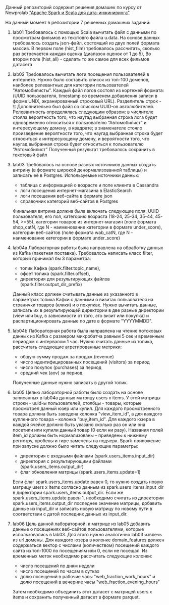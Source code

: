 Данный репозиторий содержит решения домашек по курсу от Newprolab ["Apache Spark и Scala для дата-инжиниринга"](https://newprolab.com/ru/spark-de)

На данный момент в репозитории 7 решенных домашних заданий:

1. lab01
 Требовалось с помощью Scala вычитать файл с данными по просмотрам фильмов из текстовго файла u.data. На основе данных требовалось создать json-файл, состоящий из двух полей формата массив. В первом поле (hist_film) требовалось рассчитать, сколько раз встречается каждая оценка (диапазон оценок от 1 до 5), Во втором поле (hist_all) - сделать то же самое для всех фильмов датасета

2. lab02
 Требовалось вычитать логи посещения пользователей в интернете. Нужно было составить список из топ-100 доменов, наиболее релевантных для категории пользователей "Автомобилисты". Каждый файл логов состоял из кортежей формата: (UUID пользователя, timestamp со временем добавления записи в форме UNIX, экранированный строковый URL). Разделитель строк - \t
 Дополнительно был файл со списком UUID-ов автолюбителей.
 Релевантность определялась следующим образом: в числителе стояла вероятность того, что наугад выбранная строка лога будет одновременно относиться к пользователю “Автомобилист” и интересующему домену, в квадрате; в знаменателе стояло произведение вероятности того, что наугад выбранная строка будет относиться к интересующему домену, и вероятности того, что наугад выбранная строка будет относиться к пользователю “Автомобилист”
Полученный результат требовалось сохранить в текстовый файл

3. lab03
 Требовалось на основе разных источников данных создать витрину (в формате широкой денормализованной таблицы) и записать её в Postgres. Используемые источники данных:
    - таблица с информацией о возрасте и поле клиента в Cassandra
    - логи посещения интернет-магазина в ElasticSearch
    - логи посещения веб-сайта в формате json
    - справочник категорий веб-сайтов в Postgres

    Финальная витрина должна была включать следующие поля: UUID пользователя, его пол, категорию возраста (18-24, 25-34, 35-44, 45-54, >=55), категории товаров из интернет-магазин (поле формата shop_catN, где N - наименование категории в формате under_score), категории веб-сайтов (поле формата wab_catN, где N - наименование категории в формате under_score)
    
4. lab04a
Лабораторная работы была направлена на обработку данных из Kafka (пакетная поставка). Требовалось написать класс filter, который принимал бы 3 параметра: 
    - топик Кафка (spark.filter.topic_name), 
    - офсет топика (spark.filter.offset), 
    - директория для результирующих файлов (spark.filter.output_dir_prefix)

   Данный класс должен считывать данные из указанного в параметрах топика Кафки с данными о визитах пользователя на странички товаров (клики) и о покупках. Нужно вычитать данные, записать их в результирующей директории в две разные директории (view или buy, в зависимости от того, это визит или покупка) и распартиционировать данные по дате в формате "YYYYMMDD".
   
5. lab04b
Лабораторная работа была направлена на чтение потоковых данных из Kafka с размером микробатча равным 5 сек и временным периодом с интервалом 1 час. Нужно считать данные из топика, рассчитать следующие агрегированные метрики:
    - общую сумму продаж за продаж (revenue)
    - число идентифицированных посещений (visitors) за период
    - число покупок (purchases) за период
    - средний чек (aov) за период

   Полученные данные нужно записать в другой топик.
   
6. lab05
Целью лабораторной работы было создать на основе записанных в lab04a данных матрицу users x items. У этой матрицы строки - uuid-ы пользователей, столбцы - товары, которые просмотрел данный юзер или купил. Для каждого просмотренного товара должна быть заведена колонка "view_item_id", а для каждого купленного товара – колонка "buy_item_id". Для каждого юзера в каждой ячейке должно быть указано сколько раз он или она посетили или купили данный товар (0 если ни разу). Названия полей item_id должны быть нормализованы – приведены к нижнему регистру, пробелы и тире заменены на подчерк. Spark-приложение при запуске должно было читать следующие параметры:
    - директория с входными файлами (spark.users_items.input_dir)
    - директория с результирующими файлами (spark.users_items.output_dir)
    - флаг обновления матрицы (spark.users_items.update=1)

   Если флаг spark.users_items.update равен 0, то нужно создать новую матрицу users x items согласно данным из spark.users_items.input_dir в директории spark.users_items.output_dir. Если же spark.users_items.update равен 1, необходимо считать из директории spark.users_items.output_dir последнее значение матрицы, добавить данные из input_dir и записать новую матрицу по новому пути в соответствии с датой последних данных из input_dir.

7. lab06
Цель данной лабораторной: к матрице из lab05 добавить данные о посещениях веб-сайтов пользователями, которые использовались в lab03. Для этого нужно аналогично lab03 извлечь из url домены. Для каждого юзера в колонке domain_features должен содержаться вектор с числами (количеством) посещений каждого сайта из топ-1000 по посещениям или 0, если не посещал. Из временных меток необходимо рассчитать следующие колонки:
    - число посещений по дням недели
    - число посещений по часам в сутках
    - долю посещений в рабочие часы "web_fraction_work_hours" и долю посещений в вечерние часы "web_fraction_evening_hours"

   Затем необходимо объединить этот датасет с матрицей users x items и сохранить полученный датасет в формате parquet.
